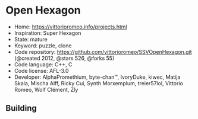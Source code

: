 # Open Hexagon

- Home: https://vittorioromeo.info/projects.html
- Inspiration: Super Hexagon
- State: mature
- Keyword: puzzle, clone
- Code repository: https://github.com/vittorioromeo/SSVOpenHexagon.git (@created 2012, @stars 526, @forks 55)
- Code language: C++, C
- Code license: AFL-3.0
- Developer: AlphaPromethium, byte-chan™, IvoryDuke, kiwec, Matija Skala, Mischa Alff, Ricky Cui, Synth Morxemplum, treier57lol, Vittorio Romeo, Wolf Clément, Zly

## Building
